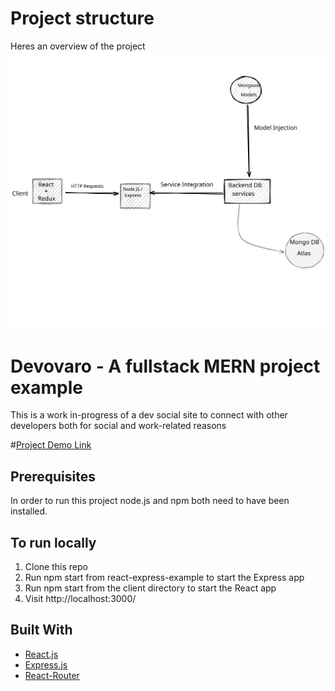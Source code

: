 # Project structure
Heres an overview of the project
![GitHub Logo](/projectOverview.svg)

# Devovaro - A fullstack MERN project example 

This is a work in-progress of a dev social site to connect with other developers both for social and
work-related reasons

#[Project Demo Link](https://sleepy-sierra-88885.herokuapp.com/)

## Prerequisites
In order to run this project node.js and npm both need to have been installed.

## To run locally
<ol>
<li>Clone this repo</li>
<li>Run npm start from react-express-example to start the Express app</li>
<li>Run npm start from the client directory to start the React app</li>
<li>Visit http://localhost:3000/</li>
</ol>

## Built With
* [React.js](https://reactjs.org/)
* [Express.js](https://expressjs.com/)
* [React-Router](https://reacttraining.com/react-router/core/guides/philosophy)
